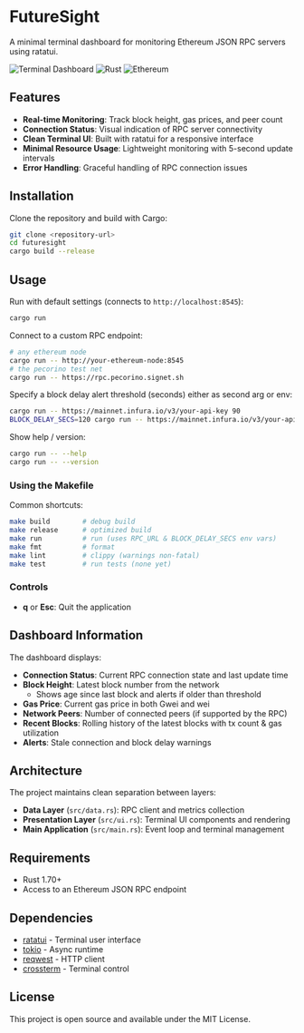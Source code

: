 # FutureSight

A minimal terminal dashboard for monitoring Ethereum JSON RPC servers using ratatui.

![Terminal Dashboard](https://img.shields.io/badge/Terminal-Dashboard-blue) ![Rust](https://img.shields.io/badge/Rust-000000?logo=rust&logoColor=white) ![Ethereum](https://img.shields.io/badge/Ethereum-3C3C3D?logo=ethereum&logoColor=white)

## Features

- **Real-time Monitoring**: Track block height, gas prices, and peer count
- **Connection Status**: Visual indication of RPC server connectivity
- **Clean Terminal UI**: Built with ratatui for a responsive interface
- **Minimal Resource Usage**: Lightweight monitoring with 5-second update intervals
- **Error Handling**: Graceful handling of RPC connection issues

## Installation

Clone the repository and build with Cargo:

```bash
git clone <repository-url>
cd futuresight
cargo build --release
```

## Usage

Run with default settings (connects to `http://localhost:8545`):

```bash
cargo run
```

Connect to a custom RPC endpoint:

```bash
# any ethereum node
cargo run -- http://your-ethereum-node:8545
# the pecorino test net
cargo run -- https://rpc.pecorino.signet.sh
```

Specify a block delay alert threshold (seconds) either as second arg or env:

```bash
cargo run -- https://mainnet.infura.io/v3/your-api-key 90
BLOCK_DELAY_SECS=120 cargo run -- https://mainnet.infura.io/v3/your-api-key
```

Show help / version:

```bash
cargo run -- --help
cargo run -- --version
```

### Using the Makefile

Common shortcuts:

```bash
make build        # debug build
make release      # optimized build
make run          # run (uses RPC_URL & BLOCK_DELAY_SECS env vars)
make fmt          # format
make lint         # clippy (warnings non-fatal)
make test         # run tests (none yet)
```

### Controls

- **q** or **Esc**: Quit the application

## Dashboard Information

The dashboard displays:

- **Connection Status**: Current RPC connection state and last update time
- **Block Height**: Latest block number from the network
	- Shows age since last block and alerts if older than threshold
- **Gas Price**: Current gas price in both Gwei and wei
- **Network Peers**: Number of connected peers (if supported by the RPC)
 - **Recent Blocks**: Rolling history of the latest blocks with tx count & gas utilization
 - **Alerts**: Stale connection and block delay warnings

## Architecture

The project maintains clean separation between layers:

- **Data Layer** (`src/data.rs`): RPC client and metrics collection
- **Presentation Layer** (`src/ui.rs`): Terminal UI components and rendering
- **Main Application** (`src/main.rs`): Event loop and terminal management

## Requirements

- Rust 1.70+
- Access to an Ethereum JSON RPC endpoint

## Dependencies

- [ratatui](https://github.com/ratatui-org/ratatui) - Terminal user interface
- [tokio](https://tokio.rs/) - Async runtime
- [reqwest](https://github.com/seanmonstar/reqwest) - HTTP client
- [crossterm](https://github.com/crossterm-rs/crossterm) - Terminal control

## License

This project is open source and available under the MIT License.
